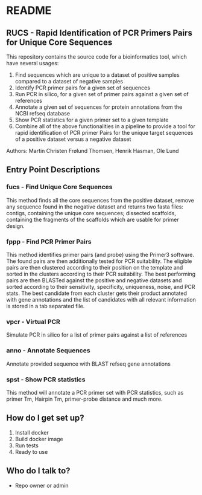 # README #

## RUCS - Rapid Identification of PCR Primers Pairs for Unique Core Sequences ##
This repository contains the source code for a bioinformatics tool, which have
several usages:
1. Find sequences which are unique to a dataset of positive samples compared to a dataset of negative samples
2. Identify PCR primer pairs for a given set of sequences
3. Run PCR in silico, for a given set of primer pairs against a given set of references
4. Annotate a given set of sequences for protein annotations from the NCBI refseq database
5. Show PCR statistics for a given primer set to a given template
6. Combine all of the above functionalities in a pipeline to provide a tool for rapid identification of PCR primer Pairs for the unique target sequences of a positive dataset versus a negative dataset

Authors: 
   Martin Christen Frølund Thomsen,
   Henrik Hasman,
   Ole Lund


## Entry Point Descriptions ##

### fucs - Find Unique Core Sequences ###
This method finds all the core sequences from the positive dataset, remove
any sequence found in the negative dataset and returns two fasta files:
contigs, containing the unique core sequences; dissected scaffolds,
containing the fragments of the scaffolds which are usable for primer design.

### fppp - Find PCR Primer Pairs ###
This method identifies primer pairs (and probe) using the Primer3 software.
The found pairs are then additionally tested for PCR suitability.
The eligible pairs are then clustered according to their position on the
template and sorted in the clusters according to their PCR suitability.
The best performing pairs are then BLASTed against the positive and negative
datasets and sorted according to their sensitivity, specificity, uniqueness,
noise, and PCR stats. The best candidate from each cluster gets their product
annotated with gene annotations and the list of candidates with all relevant
information is stored in a tab separated file.

### vpcr - Virtual PCR ###
Simulate PCR in silico for a list of primer pairs against a list of references

### anno - Annotate Sequences ###
Annotate provided sequence with BLAST refseq gene annotations

### spst - Show PCR statistics ###
This method will annotate a PCR primer set with PCR statistics, such as
primer Tm, Hairpin Tm, primer-probe distance and much more.


## How do I get set up? ##

1. Install docker
2. Build docker image
3. Run tests
4. Ready to use


## Who do I talk to? ##

* Repo owner or admin
